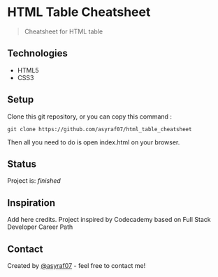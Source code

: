 # HTML Table Cheatsheet

> Cheatsheet for HTML table

## Technologies

- HTML5
- CSS3

## Setup

Clone this git repository, or you can copy this command :

```
git clone https://github.com/asyraf07/html_table_cheatsheet
```

Then all you need to do is open index.html on your browser.

## Status

Project is: _finished_

## Inspiration

Add here credits. Project inspired by Codecademy based on Full Stack Developer Career Path

## Contact

Created by [@asyraf07](https://github.com/asyraf07) - feel free to contact me!

